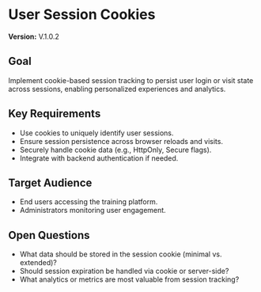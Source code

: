# User Session Cookies

**Version:** V.1.0.2

## Goal
Implement cookie-based session tracking to persist user login or visit state across sessions, enabling personalized experiences and analytics.

## Key Requirements
- Use cookies to uniquely identify user sessions.
- Ensure session persistence across browser reloads and visits.
- Securely handle cookie data (e.g., HttpOnly, Secure flags).
- Integrate with backend authentication if needed.

## Target Audience
- End users accessing the training platform.
- Administrators monitoring user engagement.

## Open Questions
- What data should be stored in the session cookie (minimal vs. extended)?
- Should session expiration be handled via cookie or server-side?
- What analytics or metrics are most valuable from session tracking?
